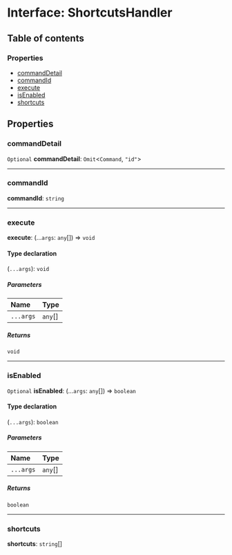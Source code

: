 # Interface: ShortcutsHandler

## Table of contents

### Properties

* [commandDetail](/en/auto-docs/shortcuts-plugin/interfaces/ShortcutsHandler.md#commanddetail)
* [commandId](/en/auto-docs/shortcuts-plugin/interfaces/ShortcutsHandler.md#commandid)
* [execute](/en/auto-docs/shortcuts-plugin/interfaces/ShortcutsHandler.md#execute)
* [isEnabled](/en/auto-docs/shortcuts-plugin/interfaces/ShortcutsHandler.md#isenabled)
* [shortcuts](/en/auto-docs/shortcuts-plugin/interfaces/ShortcutsHandler.md#shortcuts)

## Properties

### commandDetail

`Optional` **commandDetail**: `Omit`<`Command`, `"id"`>

***

### commandId

**commandId**: `string`

***

### execute

**execute**: (...`args`: `any`\[]) => `void`

#### Type declaration

(`...args`): `void`

##### Parameters

| Name | Type |
| :------ | :------ |
| `...args` | `any`\[] |

##### Returns

`void`

***

### isEnabled

`Optional` **isEnabled**: (...`args`: `any`\[]) => `boolean`

#### Type declaration

(`...args`): `boolean`

##### Parameters

| Name | Type |
| :------ | :------ |
| `...args` | `any`\[] |

##### Returns

`boolean`

***

### shortcuts

**shortcuts**: `string`\[]
